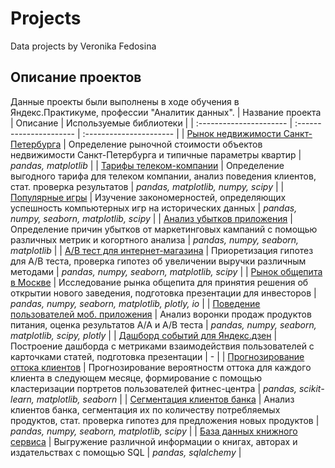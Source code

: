 # Projects
Data projects by Veronika Fedosina
## Описание проектов
Данные проекты были выполнены в ходе обучения в Яндекс.Практикуме, профессии "Аналитик данных".
| Название проекта | Описание | Используемые библиотеки | 
| :---------------------- | :---------------------- | :---------------------- |
| [Рынок недвижимости Санкт-Петербурга](real_estate_analysis) | Определение рыночной стоимости объектов недвижимости Санкт-Петербурга и типичные параметры квартир | *pandas, matplotlib* |
| [Тарифы телеком-компании](telecom_analysis) | Определение выгодного тарифа для телеком компании, анализ поведения клиентов, стат. проверка результатов |  *pandas, matplotlib, numpy, scipy* |
| [Популярные игры](gamedev_analysis) | Изучение закономерностей, определяющих успешность компьютерных игр на исторических данных | *pandas, numpy, seaborn, matplotlib, scipy* |
| [Анализ убытков приложения](business_analysis) | Определение причин убытков от маркетинговых кампаний с помощью различных метрик и когортного анализа | *pandas, numpy, seaborn, matplotlib* |
| [A/B тест для интернет-магазина](a/b_test) | Приоретизация гипотез для A/B теста, проверка гипотез об увеличении выручки различным методами | *pandas, numpy, seaborn, matplotlib, scipy* |
| [Рынок общепита в Москве](rest_business_analysis) | Исследование рынка общепита для принятия решения об открытии нового заведения, подготовка презентации для инвесторов | *pandas, numpy, seaborn, matplotlib, plotly, io* |
| [Поведение пользователей моб. приложения](A/A/B_test) | Анализ воронки продаж продуктов питания, оценка результатов А/А и А/B теста | *pandas, numpy, seaborn, matplotlib, scipy, plotly*  | 
| [Дашборд событий для Яндекс.дзен](dashboard) | Построение дашборда с метриками взаимодействия пользователей с карточками статей, подготовка презентации | - |
| [Прогнозирование оттока клиентов](ML_analysis) | Прогнозирование вероятностм оттока для каждого клиента в следующем месяце, формирование с помощью кластеризации портретов пользователей фитнес-центра | *pandas, scikit-learn, matplotlib, seaborn* | 
| [Сегментация клиентов банка](banks_analysis) | Анализ клиентов банка, сегментация их по количеству потребляемых продуктов, стат. проверка гипотез для предложения новых продуктов | *pandas, numpy, seaborn, matplotlib, scipy* | 
| [База данных книжного сервиса](SQL) | Выгружение различной информации о книгах, авторах и издательствах с помощью SQL | *pandas, sqlalchemy* |
